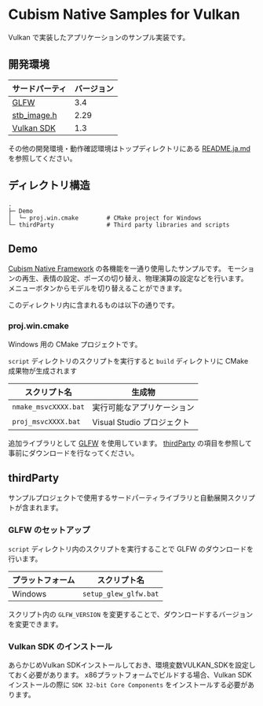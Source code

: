 # Cubism Native Samples for Vulkan

Vulkan で実装したアプリケーションのサンプル実装です。


## 開発環境

| サードパーティ | バージョン |
| --- | --- |
| [GLFW] | 3.4 |
| [stb_image.h] | 2.29 |
| [Vulkan SDK] | 1.3 |

その他の開発環境・動作確認環境はトップディレクトリにある [README.ja.md](/README.ja.md) を参照してください。


## ディレクトリ構造

```
.
├─ Demo
│  └─ proj.win.cmake        # CMake project for Windows
└─ thirdParty               # Third party libraries and scripts
```


## Demo

[Cubism Native Framework] の各機能を一通り使用したサンプルです。
モーションの再生、表情の設定、ポーズの切り替え、物理演算の設定などを行います。
メニューボタンからモデルを切り替えることができます。

[Cubism Native Framework]: https://github.com/Live2D/CubismNativeFramework

このディレクトリ内に含まれるものは以下の通りです。

### proj.win.cmake

Windows 用の CMake プロジェクトです。

`script` ディレクトリのスクリプトを実行すると `build` ディレクトリに CMake 成果物が生成されます

| スクリプト名 | 生成物 |
| --- | --- |
| `nmake_msvcXXXX.bat` | 実行可能なアプリケーション |
| `proj_msvcXXXX.bat` | Visual Studio プロジェクト |

追加ライブラリとして [GLFW] を使用しています。
[thirdParty](README.ja.md#thirdParty) の項目を参照して事前にダウンロードを行なってください。

## thirdParty

サンプルプロジェクトで使用するサードパーティライブラリと自動展開スクリプトが含まれます。

### GLFW のセットアップ

`script` ディレクトリ内のスクリプトを実行することで GLFW のダウンロードを行います。

| プラットフォーム | スクリプト名 |
| --- | --- |
| Windows | `setup_glew_glfw.bat` |

スクリプト内の `GLFW_VERSION` を変更することで、ダウンロードするバージョンを変更できます。

[GLFW]: https://github.com/glfw/glfw
[stb_image.h]: https://github.com/nothings/stb/blob/master/stb_image.h

### Vulkan SDK のインストール

あらかじめVulkan SDKインストールしておき、環境変数VULKAN_SDKを設定しておく必要があります。
x86プラットフォームでビルドする場合、Vulkan SDKインストールの際に `SDK 32-bit Core Components` をインストールする必要があります。

[Vulkan SDK]: https://www.lunarg.com/vulkan-sdk/

